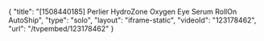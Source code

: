 {
    "title": "[1508440185] Perlier HydroZone Oxygen Eye Serum RollOn AutoShip",
    "type": "solo",
    "layout": "iframe-static",
    "videoId": "123178462",
    "url": "\/tvpembed\/123178462"
}